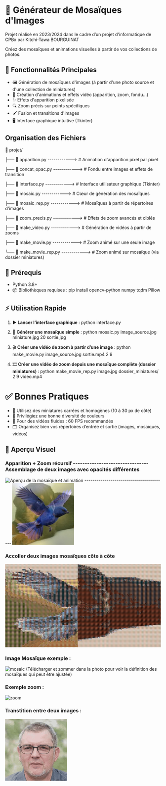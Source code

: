 # 🧩 Générateur de Mosaïques d'Images
Projet réalisé en 2023/2024 dans le cadre d’un projet d'informatique de CPBx par Kitchi-Tawa BOURGUINAT

Créez des mosaïques et animations visuelles à partir de vos collections de photos.

## 🚀 Fonctionnalités Principales

- 🖼️ Génération de mosaïques d'images (à partir d'une photo source et d'une collection de miniatures)
- 🎥 Création d'animations et effets vidéo (apparition, zoom, fondu…)
- ✨ Effets d'apparition pixelisée
- 🔍 Zoom précis sur points spécifiques
- 🖌️ Fusion et transitions d'images
- 🖥️ Interface graphique intuitive (Tkinter)

## Organisation des Fichiers

📂 projet/

├── 📄 apparition.py        ------------>       # Animation d'apparition pixel par pixel

├── 📄 concat_opac.py       ------------>       # Fondu entre images et effets de transition

├── 📄 interface.py         ------------>       # Interface utilisateur graphique (Tkinter)

├── 📄 mosaic.py            ------------>       # Cœur de génération des mosaïques

├── 📄 mosaic_rep.py        ------------>       # Mosaïques à partir de répertoires d'images

├── 📄 zoom_precis.py       ------------>       # Effets de zoom avancés et ciblés

├── 📄 make_video.py        ------------>       # Génération de vidéos à partir de zooms

├── 📄 make_movie.py        ------------>       # Zoom animé sur une seule image

└── 📄 make_movie_rep.py    ------------>       # Zoom animé sur mosaïque (via dossier miniatures)

## 🧪 Prérequis

- Python 3.8+
- 📦 Bibliothèques requises :
pip install opencv-python numpy tqdm Pillow

## ⚡ Utilisation Rapide

1. ▶️ **Lancer l’interface graphique** : python interface.py

2. 🧱 **Générer une mosaïque simple** : python mosaic.py image_source.jpg miniature.jpg 20 sortie.jpg

3. 🎬 **Créer une vidéo de zoom à partir d’une image** : python make_movie.py image_source.jpg sortie.mp4 2 9

4. 🎞️ **Créer une vidéo de zoom depuis une mosaïque complète (dossier miniatures)** : python make_movie_rep.py image.jpg dossier_miniatures/ 2 9 video.mp4


# ✅ Bonnes Pratiques
- 📐 Utilisez des miniatures carrées et homogènes (10 à 30 px de côté)
- 🎨 Privilégiez une bonne diversité de couleurs
- 🎥 Pour des vidéos fluides : 60 FPS recommandés
- 🗂️ Organisez bien vos répertoires d’entrée et sortie (images, mosaïques, vidéos)


## 🎥 Aperçu Visuel

### Apparition + Zoom récursif -------------------------------- Assemblage de deux images avec opacités différentes
![Aperçu de la mosaïque et animation](assets/ezgif-43393e2f6fcbb1.gif) ----------------------------------------- ![Aperçu](assets/opac.jpg) 

### Accoller deux images mosaïques côte à côte 
![colle+mosaic](assets/colle.jpg)

### Image Mosaïque exemple :
![mosaic](assets/mosaique_persons.jpg)
(Télécharger et zommer dans la photo pour voir la définition des mosaïques qui peut être ajustée)


### Exemple zoom :
![zoom](assets/test_fin.gif)


### Transtition entre deux images : 
![transition](assets/ezgif-43aa6346ec47b2.gif)

